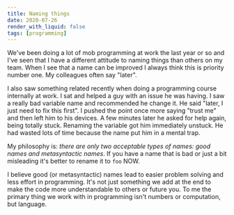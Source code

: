 ```yaml
---
title: Naming things
date: 2020-07-26
render_with_liquid: false
tags: [programming]
---
```


We've been doing a lot of mob programming at work the last year or so and I've seen that I have a different attitude to naming things than others on my team. When I see that a name can be improved I always think this is priority number one. My colleagues often say "later". 

I also saw something related recently when doing a programming course internally at work. I sat and helped a guy with an issue he was having. I saw a really bad variable name and recommended he change it. He said "later, I just need to fix this first". I pushed the point once more saying "trust me" and then left him to his devices. A few minutes later he asked for help again, being totally stuck. Renaming the variable got him immediately unstuck. He had wasted lots of time because the name put him in a mental trap. 

My philosophy is: *there are only two acceptable types of names: good names and metasyntactic names*. If you have a name that is bad or just a bit misleading it's better to rename it to `foo` NOW. 

I believe good (or metasyntactic) names lead to easier problem solving and less effort in programming. It's not just something we add at the end to make the code more understandable to others or future you. To me the primary thing we work with in programming isn't numbers or computation, but language. 
